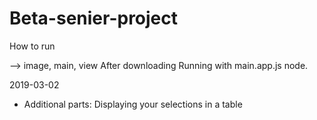 # Beta-senier-project 

How to run

--> image, main, view After downloading Running with main.app.js node.

2019-03-02 

- Additional parts: Displaying your selections in a table
